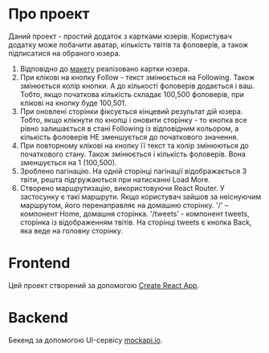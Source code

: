 # Про проект

Даний проект - простий додаток з картками юзерів. Користувач додатку може
побачити аватар, кількість твітів та фоловерів, а також підписатися на обраного
юзера.

1. Відповідно до
   [макету](https://www.figma.com/file/zun1oP6NmS2Lmgbcj6e1IG/Test?type=design&node-id=0-1&t=EiMhmZnaRZaEUGid-0)
   реалізовано картки юзера.
2. При клікові на кнопку Follow - текст змінюється на Following. Також
   змінюється колір кнопки. А до кількості фоловерів додається і ваш. Тобто,
   якщо початкова кількість складає 100,500 фоловерів, при клікові на кнопку
   буде 100,501.
3. При оновлені сторінки фіксується кінцевий результат дій юзера. Тобто, якщо
   клікнути по кнопці і оновити сторінку - то кнопка все рівно залишається в
   стані Following із відповідним кольором, а кількість фоловерів НЕ зменшується
   до початкового значення.
4. При повторному клікові на кнопку її текст та колір змінюються до початкового
   стану. Також змінюється і кількість фоловерів. Вона зменшується на 1
   (100,500).
5. Зроблено пагінацію. На одній сторінці пагінації відображається 3 твіти, решта
   підгружаються при натисканні Load More.
6. Створено маршрутизацію, використовуючи React Router. У застосунку є такі
   маршрути. Якщо користувач зайшов за неіснуючим маршрутом, його перенаправляє
   на домашню сторінку. '/' – компонент Home, домашня сторінка. '/tweets’ -
   компонент tweets, сторінка із відображенням твітів. На сторінці tweets є
   кнопка Back, яка веде на головну сторінку.

# Frontend

Цей проект створений за допомогою
[Create React App](https://github.com/facebook/create-react-app).

# Backend

Бекенд за допомогою UI-сервісу [mockapi.io](https://mockapi.io/projects).

